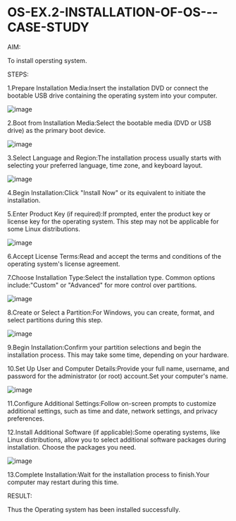 # OS-EX.2-INSTALLATION-OF-OS---CASE-STUDY

AIM:


To install opersting system.

STEPS:

1.Prepare Installation Media:Insert the installation DVD or connect the bootable USB drive containing the operating system into your computer.


![image](https://github.com/MUKESHPARTHASARATHY/OS-EX.2-INSTALLATION-OF-OS---CASE-STUDY/assets/119393818/3f180a0d-4961-4c72-a5e6-9c1c32067d84)


2.Boot from Installation Media:Select the bootable media (DVD or USB drive) as the primary boot device.


![image](https://github.com/MUKESHPARTHASARATHY/OS-EX.2-INSTALLATION-OF-OS---CASE-STUDY/assets/119393818/88187cfa-7b61-40cd-ab07-f09dde19596d)



3.Select Language and Region:The installation process usually starts with selecting your preferred language, time zone, and keyboard layout.


![image](https://github.com/MUKESHPARTHASARATHY/OS-EX.2-INSTALLATION-OF-OS---CASE-STUDY/assets/119393818/cced7097-24f5-44bb-8f55-1d9901d8c47e)



4.Begin Installation:Click "Install Now" or its equivalent to initiate the installation.


5.Enter Product Key (if required):If prompted, enter the product key or license key for the operating system. This step may not be applicable for some Linux distributions.


![image](https://github.com/MUKESHPARTHASARATHY/OS-EX.2-INSTALLATION-OF-OS---CASE-STUDY/assets/119393818/630a05b6-17d1-4a3a-9f35-ac79ce7d1c94)


6.Accept License Terms:Read and accept the terms and conditions of the operating system's license agreement.


7.Choose Installation Type:Select the installation type. Common options include:"Custom" or "Advanced" for more control over partitions.



![image](https://github.com/MUKESHPARTHASARATHY/OS-EX.2-INSTALLATION-OF-OS---CASE-STUDY/assets/119393818/125e905b-cc99-41b8-9aec-c0637d2e4a26)



8.Create or Select a Partition:For Windows, you can create, format, and select partitions during this step.



![image](https://github.com/MUKESHPARTHASARATHY/OS-EX.2-INSTALLATION-OF-OS---CASE-STUDY/assets/119393818/e987e712-8b73-4aaa-83d5-5672e78b3622)



9.Begin Installation:Confirm your partition selections and begin the installation process. This may take some time, depending on your hardware.



10.Set Up User and Computer Details:Provide your full name, username, and password for the administrator (or root) account.Set your computer's name.



![image](https://github.com/MUKESHPARTHASARATHY/OS-EX.2-INSTALLATION-OF-OS---CASE-STUDY/assets/119393818/3851171e-f5db-422c-8d3c-e9218ed38a59)



11.Configure Additional Settings:Follow on-screen prompts to customize additional settings, such as time and date, network settings, and privacy preferences.



12.Install Additional Software (if applicable):Some operating systems, like Linux distributions, allow you to select additional software packages during installation. Choose the packages you need.




![image](https://github.com/MUKESHPARTHASARATHY/OS-EX.2-INSTALLATION-OF-OS---CASE-STUDY/assets/119393818/85178375-128c-4102-8825-da64fb02a799)



13.Complete Installation:Wait for the installation process to finish.Your computer may restart during this time.

RESULT:


Thus the Operating system has been installed successfully.


